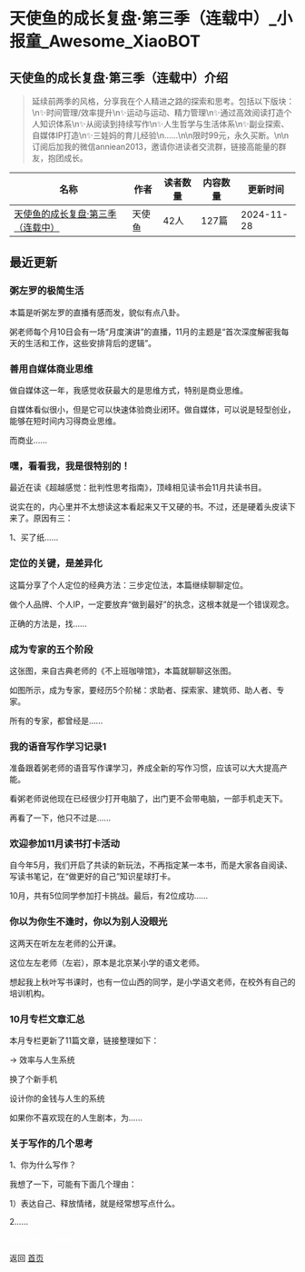 # 天使鱼的成长复盘·第三季（连载中）_小报童_Awesome_XiaoBOT

## 天使鱼的成长复盘·第三季（连载中）介绍
> 延续前两季的风格，分享我在个人精进之路的探索和思考。包括以下版块：\n✨时间管理/效率提升\n✨运动与运动、精力管理\n✨通过高效阅读打造个人知识体系\n✨从阅读到持续写作\n✨人生哲学与生活体系\n✨副业探索、自媒体IP打造\n✨三娃妈的育儿经验\n……\n\n限时99元，永久买断。\n\n订阅后加我的微信anniean2013，邀请你进读者交流群，链接高能量的群友，抱团成长。  
  


|名称|作者|读者数量|内容数量|更新时间|
|---|---|---|---|---|
|[天使鱼的成长复盘·第三季（连载中）](https://xiaobot.net/p/tianshiyu2024?refer=0b133df9-27dc-423b-8101-639049001c13)|天使鱼|42人|127篇|2024-11-28|

## 最近更新
### 粥左罗的极简生活

本篇是听粥左罗的直播有感而发，貌似有点八卦。

粥老师每个月10日会有一场“月度演讲”的直播，11月的主题是“首次深度解密我每天的生活和工作，这些安排背后的逻辑”。

### 善用自媒体商业思维

做自媒体这一年，我感觉收获最大的是思维方式，特别是商业思维。

自媒体看似很小，但是它可以快速体验商业闭环。做自媒体，可以说是轻型创业，能够在短时间内习得商业思维。

而商业......

### 嘿，看看我，我是很特别的！

最近在读《超越感觉：批判性思考指南》，顶峰相见读书会11月共读书目。

说实在的，内心里并不太想读这本看起来又干又硬的书。不过，还是硬着头皮读下来了。原因有三：

1、买了纸......

### 定位的关键，是差异化

这篇分享了个人定位的经典方法：三步定位法，本篇继续聊聊定位。

做个人品牌、个人IP，一定要放弃“做到最好”的执念，这根本就是一个错误观念。

正确的方法是，找......

### 成为专家的五个阶段

这张图，来自古典老师的《不上班咖啡馆》，本篇就聊聊这张图。

如图所示，成为专家，要经历5个阶梯：求助者、探索家、建筑师、助人者、专家。

所有的专家，都曾经是......

### 我的语音写作学习记录1

准备跟着粥老师的语音写作课学习，养成全新的写作习惯，应该可以大大提高产能。

看粥老师说他现在已经很少打开电脑了，出门更不会带电脑，一部手机走天下。

再看了一下，他只不过是......

### 欢迎参加11月读书打卡活动

自今年5月，我们开启了共读的新玩法，不再指定某一本书，而是大家各自阅读、写读书笔记，在“做更好的自己”知识星球打卡。

10月，共有5位同学参加打卡挑战。最后，有2位成功......

### 你以为你生不逢时，你以为别人没眼光

这两天在听左左老师的公开课。

这位左左老师（左岩），原本是北京某小学的语文老师。

想起我上秋叶写书课时，也有一位山西的同学，是小学语文老师，在校外有自己的培训机构。

### 10月专栏文章汇总

本月专栏更新了11篇文章，链接整理如下：

→ 效率与人生系统

换了个新手机

设计你的金钱与人生的系统

如果你不喜欢现在的人生剧本，为......

### 关于写作的几个思考

1、你为什么写作？

我想了一下，可能有下面几个理由：

1）表达自己、释放情绪，就是经常想写点什么。

2......


<a href="https://github.com/Reno9527/awesome-xiaobot" style="color: white; text-decoration: none;">awesome-xiaobot</a>

返回 [首页](../README.md)
